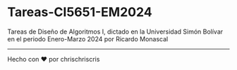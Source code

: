 # Tareas-CI5651-EM2024

Tareas de Diseño de Algoritmos I, dictado en la Universidad Simón Bolívar en el periodo Enero-Marzo 2024 por Ricardo Monascal

---

Hecho con :heart: por chrischriscris
